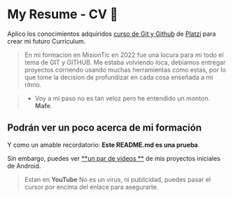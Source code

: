 # My Resume - CV 💚
Aplico los conocimientos adquiridos [ curso de Git y Github](https://platzi.com/cursos/git-github/ " curso de Git y Github") de [Platzi](https://platzi.com/ "Platzi") para crear mi futuro Currículum.

> En mi formacion en MisionTic en 2022 fue una locura para mi todo el tema de GIT y GITHUB. Me estaba volviendo loca, debiamos entregar proyectos corriendo usando muchas herramientas como estas, por lo que tome la decision de profundizar en cada cosa enseñada a mi ritmo.

> - Voy a mi paso no es tan veloz pero he entendido un monton. **Mafe**.

## Podrán ver un poco acerca de mi formación

Y como un amable recordatorio: **Este README.md es una prueba**.

Sin embargo, puedes ver [**un par de videos **](https://shre.ink/1GsP/ "un par de videos") de mis proyectos iniciales de Android.

> Estan en **YouTube** No es un virus, ni publicidad, puedes pasar el cursor por encima del enlace para asegurarte.